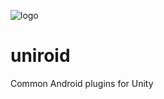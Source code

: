 ![logo](https://user-images.githubusercontent.com/29583601/46567274-459d8680-c8fe-11e8-8d68-df9a7707a8da.png)
# uniroid
Common Android plugins for Unity
